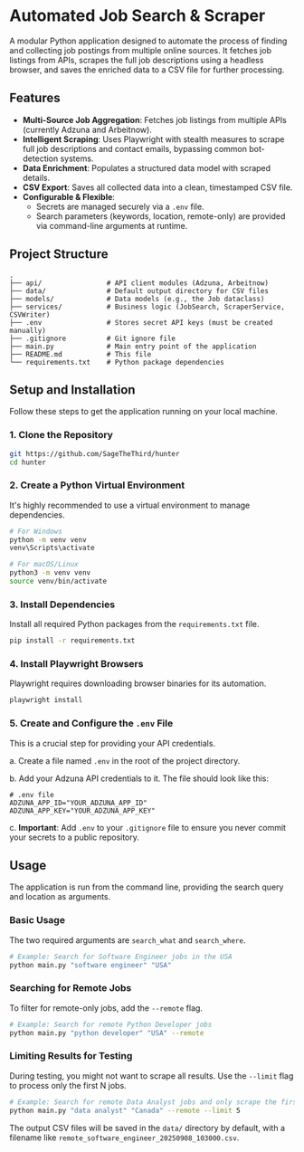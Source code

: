 # Automated Job Search & Scraper

A modular Python application designed to automate the process of finding and collecting job postings from multiple online sources. It fetches job listings from APIs, scrapes the full job descriptions using a headless browser, and saves the enriched data to a CSV file for further processing.

## Features

- **Multi-Source Job Aggregation**: Fetches job listings from multiple APIs (currently Adzuna and Arbeitnow).
- **Intelligent Scraping**: Uses Playwright with stealth measures to scrape full job descriptions and contact emails, bypassing common bot-detection systems.
- **Data Enrichment**: Populates a structured data model with scraped details.
- **CSV Export**: Saves all collected data into a clean, timestamped CSV file.
- **Configurable & Flexible**:
  - Secrets are managed securely via a `.env` file.
  - Search parameters (keywords, location, remote-only) are provided via command-line arguments at runtime.

## Project Structure

```
.
├── api/                # API client modules (Adzuna, Arbeitnow)
├── data/               # Default output directory for CSV files
├── models/             # Data models (e.g., the Job dataclass)
├── services/           # Business logic (JobSearch, ScraperService, CSVWriter)
├── .env                # Stores secret API keys (must be created manually)
├── .gitignore          # Git ignore file
├── main.py             # Main entry point of the application
├── README.md           # This file
└── requirements.txt    # Python package dependencies
```

## Setup and Installation

Follow these steps to get the application running on your local machine.

### 1. Clone the Repository

```bash
git https://github.com/SageTheThird/hunter
cd hunter
```

### 2. Create a Python Virtual Environment

It's highly recommended to use a virtual environment to manage dependencies.

```bash
# For Windows
python -m venv venv
venv\Scripts\activate

# For macOS/Linux
python3 -m venv venv
source venv/bin/activate
```

### 3. Install Dependencies

Install all required Python packages from the `requirements.txt` file.

```bash
pip install -r requirements.txt
```

### 4. Install Playwright Browsers

Playwright requires downloading browser binaries for its automation.

```bash
playwright install
```

### 5. Create and Configure the `.env` File

This is a crucial step for providing your API credentials.

a. Create a file named `.env` in the root of the project directory.

b. Add your Adzuna API credentials to it. The file should look like this:

```
# .env file
ADZUNA_APP_ID="YOUR_ADZUNA_APP_ID"
ADZUNA_APP_KEY="YOUR_ADZUNA_APP_KEY"
```

c. **Important**: Add `.env` to your `.gitignore` file to ensure you never commit your secrets to a public repository.

## Usage

The application is run from the command line, providing the search query and location as arguments.

### Basic Usage

The two required arguments are `search_what` and `search_where`.

```bash
# Example: Search for Software Engineer jobs in the USA
python main.py "software engineer" "USA"
```

### Searching for Remote Jobs

To filter for remote-only jobs, add the `--remote` flag.

```bash
# Example: Search for remote Python Developer jobs
python main.py "python developer" "USA" --remote
```

### Limiting Results for Testing

During testing, you might not want to scrape all results. Use the `--limit` flag to process only the first N jobs.

```bash
# Example: Search for remote Data Analyst jobs and only scrape the first 5
python main.py "data analyst" "Canada" --remote --limit 5
```

The output CSV files will be saved in the `data/` directory by default, with a filename like `remote_software_engineer_20250908_103000.csv`.
